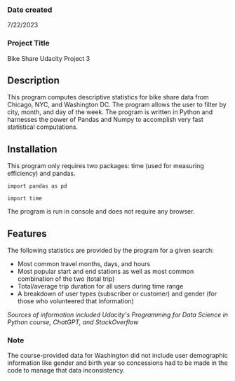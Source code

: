### Date created

7/22/2023

### Project Title

Bike Share Udacity Project 3

## Description

This program computes descriptive statistics for bike share data from Chicago, NYC, and Washington DC. The program allows the user to filter by city, month, and day of the week. The program is written in Python and harnesses the power of Pandas and Numpy to accomplish very fast statistical computations.

## Installation

This program only requires two packages: time (used for measuring efficiency) and pandas.

`import pandas as pd`

`import time`

The program is run in console and does not require any browser.

## Features

The following statistics are provided by the program for a given search:

- Most common travel months, days, and hours
- Most popular start and end stations as well as most common combination of the two (total trip)
- Total/average trip duration for all users during time range
- A breakdown of user types (subscriber or customer) and gender (for those who volunteered that information)

_Sources of information included Udacity's Programming for Data Science in Python course, ChatGPT, and StackOverflow_

### Note

The course-provided data for Washington did not include user demographic information like gender and birth year so concessions had to be made in the code to manage that data inconsistency.

